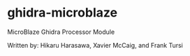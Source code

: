 # ghidra-microblaze
MicroBlaze Ghidra Processor Module

Written by: Hikaru Harasawa, Xavier McCaig, and Frank Tursi
